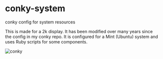 # conky-system
conky config for system resources

This is made for a 2k display. It has been modified over many years since the config in my conky repo. It is configured for a Mint (Ubuntu) system and uses Ruby scripts for some components.


![conky](https://user-images.githubusercontent.com/7770995/168447700-94bdea18-19cc-455c-a4b2-cf180defe867.png)
